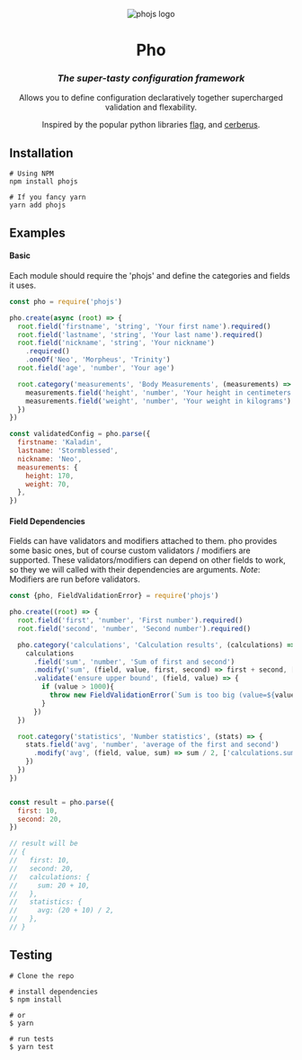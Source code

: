 <div align="center">

![phojs logo](https://user-images.githubusercontent.com/2085411/181236639-0d528c9a-141d-47c4-94a7-eef5677eb836.png)
#  Pho
### <i>The super-tasty configuration framework</i>

Allows you to define configuration declaratively together supercharged validation and flexability.
  
Inspired by the popular python libraries [flag](https://abseil.io/docs/python/guides/flags), and [cerberus](https://github.com/pyeve/cerberus).

</div>


## Installation

```shell
# Using NPM
npm install phojs

# If you fancy yarn
yarn add phojs
```

## Examples

#### Basic

Each module should require the 'phojs' and define the categories and fields it uses.

```javascript
const pho = require('phojs')

pho.create(async (root) => {
  root.field('firstname', 'string', 'Your first name').required()
  root.field('lastname', 'string', 'Your last name').required()
  root.field('nickname', 'string', 'Your nickname')
    .required()
    .oneOf('Neo', 'Morpheus', 'Trinity')
  root.field('age', 'number', 'Your age')

  root.category('measurements', 'Body Measurements', (measurements) => {
    measurements.field('height', 'number', 'Your height in centimeters')
    measurements.field('weight', 'number', 'Your weight in kilograms')
  })
})

const validatedConfig = pho.parse({
  firstname: 'Kaladin',
  lastname: 'Stormblessed',
  nickname: 'Neo',
  measurements: {
    height: 170,
    weight: 70,
  },
})
```

#### Field Dependencies

Fields can have validators and modifiers attached to them. pho provides some basic ones,
but of course custom validators / modifiers are supported.
These validators/modifiers can depend on other fields to work, so they we will called with their dependencies are arguments.
_Note_:
Modifiers are run before validators.

```javascript
const {pho, FieldValidationError} = require('phojs')

pho.create((root) => {
  root.field('first', 'number', 'First number').required()
  root.field('second', 'number', 'Second number').required()

  pho.category('calculations', 'Calculation results', (calculations) => {
    calculations
      .field('sum', 'number', 'Sum of first and second')
      .modify('sum', (field, value, first, second) => first + second, ['first', 'second']) // sum needs both first and second to work
      .validate('ensure upper bound', (field, value) => {
        if (value > 1000){
          throw new FieldValidationError(`Sum is too big (value=${value})`)
        }
      })
  })

  root.category('statistics', 'Number statistics', (stats) => {
    stats.field('avg', 'number', 'average of the first and second')
      .modify('avg', (field, value, sum) => sum / 2, ['calculations.sum'])
    })
  })
})


const result = pho.parse({
  first: 10,
  second: 20,
})

// result will be
// {
//   first: 10,
//   second: 20,
//   calculations: {
//     sum: 20 + 10,
//   },
//   statistics: {
//     avg: (20 + 10) / 2,
//   },
// }
```

## Testing

```
# Clone the repo

# install dependencies
$ npm install

# or
$ yarn

# run tests
$ yarn test
```
